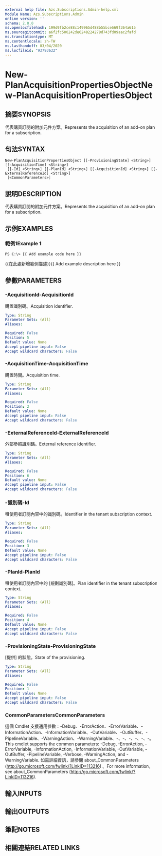 ```yaml
---
external help file: Azs.Subscriptions.Admin-help.xml
Module Name: Azs.Subscriptions.Admin
online version: ''
schema: 2.0.0
ms.openlocfilehash: 199d9fb2ce88c149965d488b55bce669f364a615
ms.sourcegitcommit: a6f2fc500242de6248224278d743fd09aac2fafd
ms.translationtype: MT
ms.contentlocale: zh-TW
ms.lasthandoff: 03/04/2020
ms.locfileid: "93793632"
---
```

# <span data-ttu-id="35f70-101">New-PlanAcquisitionPropertiesObject</span><span class="sxs-lookup"><span data-stu-id="35f70-101">New-PlanAcquisitionPropertiesObject</span></span>

## <span data-ttu-id="35f70-102">摘要</span><span class="sxs-lookup"><span data-stu-id="35f70-102">SYNOPSIS</span></span>
<span data-ttu-id="35f70-103">代表購買訂閱的附加元件方案。</span><span class="sxs-lookup"><span data-stu-id="35f70-103">Represents the acquisition of an add-on plan for a subscription.</span></span>

## <span data-ttu-id="35f70-104">句法</span><span class="sxs-lookup"><span data-stu-id="35f70-104">SYNTAX</span></span>

```
New-PlanAcquisitionPropertiesObject [[-ProvisioningState] <String>] [[-AcquisitionTime] <String>]
 [[-Id] <String>] [[-PlanId] <String>] [[-AcquisitionId] <String>] [[-ExternalReferenceId] <String>]
 [<CommonParameters>]
```

## <span data-ttu-id="35f70-105">說明</span><span class="sxs-lookup"><span data-stu-id="35f70-105">DESCRIPTION</span></span>
<span data-ttu-id="35f70-106">代表購買訂閱的附加元件方案。</span><span class="sxs-lookup"><span data-stu-id="35f70-106">Represents the acquisition of an add-on plan for a subscription.</span></span>

## <span data-ttu-id="35f70-107">示例</span><span class="sxs-lookup"><span data-stu-id="35f70-107">EXAMPLES</span></span>

### <span data-ttu-id="35f70-108">範例1</span><span class="sxs-lookup"><span data-stu-id="35f70-108">Example 1</span></span>
```
PS C:\> {{ Add example code here }}
```

<span data-ttu-id="35f70-109">{{在此處新增範例描述}}</span><span class="sxs-lookup"><span data-stu-id="35f70-109">{{ Add example description here }}</span></span>

## <span data-ttu-id="35f70-110">參數</span><span class="sxs-lookup"><span data-stu-id="35f70-110">PARAMETERS</span></span>

### <span data-ttu-id="35f70-111">-AcquisitionId</span><span class="sxs-lookup"><span data-stu-id="35f70-111">-AcquisitionId</span></span>
<span data-ttu-id="35f70-112">購置識別碼。</span><span class="sxs-lookup"><span data-stu-id="35f70-112">Acquisition identifier.</span></span>

```yaml
Type: String
Parameter Sets: (All)
Aliases: 

Required: False
Position: 5
Default value: None
Accept pipeline input: False
Accept wildcard characters: False
```

### <span data-ttu-id="35f70-113">-AcquisitionTime</span><span class="sxs-lookup"><span data-stu-id="35f70-113">-AcquisitionTime</span></span>
<span data-ttu-id="35f70-114">購置時間。</span><span class="sxs-lookup"><span data-stu-id="35f70-114">Acquisition time.</span></span>

```yaml
Type: String
Parameter Sets: (All)
Aliases: 

Required: False
Position: 2
Default value: None
Accept pipeline input: False
Accept wildcard characters: False
```

### <span data-ttu-id="35f70-115">-ExternalReferenceId</span><span class="sxs-lookup"><span data-stu-id="35f70-115">-ExternalReferenceId</span></span>
<span data-ttu-id="35f70-116">外部參照識別碼。</span><span class="sxs-lookup"><span data-stu-id="35f70-116">External reference identifier.</span></span>

```yaml
Type: String
Parameter Sets: (All)
Aliases: 

Required: False
Position: 6
Default value: None
Accept pipeline input: False
Accept wildcard characters: False
```

### <span data-ttu-id="35f70-117">-識別碼</span><span class="sxs-lookup"><span data-stu-id="35f70-117">-Id</span></span>
<span data-ttu-id="35f70-118">租使用者訂閱內容中的識別碼。</span><span class="sxs-lookup"><span data-stu-id="35f70-118">Identifier in the tenant subscription context.</span></span>

```yaml
Type: String
Parameter Sets: (All)
Aliases: 

Required: False
Position: 3
Default value: None
Accept pipeline input: False
Accept wildcard characters: False
```

### <span data-ttu-id="35f70-119">-PlanId</span><span class="sxs-lookup"><span data-stu-id="35f70-119">-PlanId</span></span>
<span data-ttu-id="35f70-120">租使用者訂閱內容中的 [規劃識別碼]。</span><span class="sxs-lookup"><span data-stu-id="35f70-120">Plan identifier in the tenant subscription context.</span></span>

```yaml
Type: String
Parameter Sets: (All)
Aliases: 

Required: False
Position: 4
Default value: None
Accept pipeline input: False
Accept wildcard characters: False
```

### <span data-ttu-id="35f70-121">-ProvisioningState</span><span class="sxs-lookup"><span data-stu-id="35f70-121">-ProvisioningState</span></span>
<span data-ttu-id="35f70-122">[提供] 的狀態。</span><span class="sxs-lookup"><span data-stu-id="35f70-122">State of the provisioning.</span></span>

```yaml
Type: String
Parameter Sets: (All)
Aliases: 

Required: False
Position: 1
Default value: None
Accept pipeline input: False
Accept wildcard characters: False
```

### <span data-ttu-id="35f70-123">CommonParameters</span><span class="sxs-lookup"><span data-stu-id="35f70-123">CommonParameters</span></span>
<span data-ttu-id="35f70-124">這個 Cmdlet 支援通用參數：-Debug、-ErrorAction、-ErrorVariable、-InformationAction、-InformationVariable、-OutVariable、-OutBuffer、-PipelineVariable、-WarningAction、-WarningVariable、-、-、-、-、-、-。</span><span class="sxs-lookup"><span data-stu-id="35f70-124">This cmdlet supports the common parameters: -Debug, -ErrorAction, -ErrorVariable, -InformationAction, -InformationVariable, -OutVariable, -OutBuffer, -PipelineVariable, -Verbose, -WarningAction, and -WarningVariable.</span></span> <span data-ttu-id="35f70-125">如需詳細資訊，請參閱 about_CommonParameters (http://go.microsoft.com/fwlink/?LinkID=113216) 。</span><span class="sxs-lookup"><span data-stu-id="35f70-125">For more information, see about_CommonParameters (http://go.microsoft.com/fwlink/?LinkID=113216).</span></span>

## <span data-ttu-id="35f70-126">輸入</span><span class="sxs-lookup"><span data-stu-id="35f70-126">INPUTS</span></span>

## <span data-ttu-id="35f70-127">輸出</span><span class="sxs-lookup"><span data-stu-id="35f70-127">OUTPUTS</span></span>

## <span data-ttu-id="35f70-128">筆記</span><span class="sxs-lookup"><span data-stu-id="35f70-128">NOTES</span></span>

## <span data-ttu-id="35f70-129">相關連結</span><span class="sxs-lookup"><span data-stu-id="35f70-129">RELATED LINKS</span></span>

